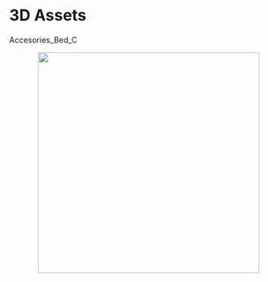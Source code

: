 # 3D Assets

Accesories_Bed_C
<p align="center">
     <img src="https://github.com/user-attachments/assets/d5879fbf-f7d7-4e91-9034-e0bc3c796c16" alt="" width="400" > 
</p>

